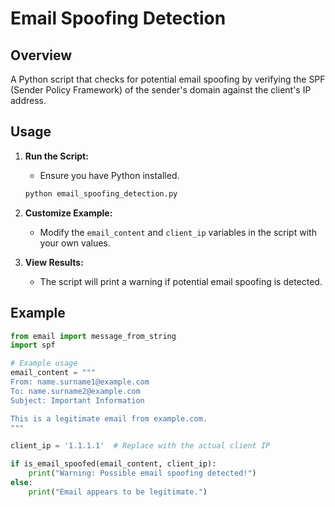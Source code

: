 # Email Spoofing Detection

## Overview

A Python script that checks for potential email spoofing by verifying the SPF (Sender Policy Framework) of the sender's domain against the client's IP address.

## Usage

1. **Run the Script:**

   - Ensure you have Python installed.

   ```bash
   python email_spoofing_detection.py
   ```

2. **Customize Example:**

   - Modify the `email_content` and `client_ip` variables in the script with your own values.

3. **View Results:**
   - The script will print a warning if potential email spoofing is detected.

## Example

```python
from email import message_from_string
import spf

# Example usage
email_content = """
From: name.surname1@example.com
To: name.surname2@example.com
Subject: Important Information

This is a legitimate email from example.com.
"""

client_ip = '1.1.1.1'  # Replace with the actual client IP

if is_email_spoofed(email_content, client_ip):
    print("Warning: Possible email spoofing detected!")
else:
    print("Email appears to be legitimate.")
```
